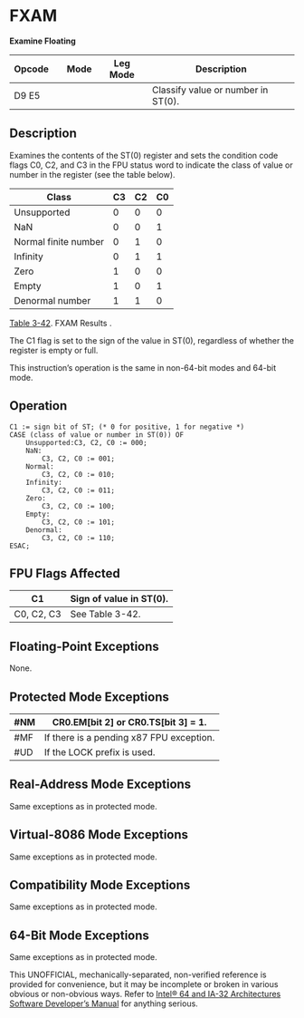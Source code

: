# FXAM

**Examine Floating**

| Opcode |     | Mode | Leg Mode | Description                        |
| ------ | --- | ---- | -------- | ---------------------------------- |
| D9 E5  |     |      |          | Classify value or number in ST(0). |

## Description

Examines the contents of the ST(0) register and sets the condition code flags C0, C2, and C3 in the FPU status word to indicate the class of value or number in the register (see the table below).

| Class                | C3  | C2  | C0  |
| -------------------- | --- | --- | --- |
| Unsupported          | 0   | 0   | 0   |
| NaN                  | 0   | 0   | 1   |
| Normal finite number | 0   | 1   | 0   |
| Infinity             | 0   | 1   | 1   |
| Zero                 | 1   | 0   | 0   |
| Empty                | 1   | 0   | 1   |
| Denormal number      | 1   | 1   | 0   |

[Table 3-42](/x86/fxam#tbl-3-42). FXAM Results .

The C1 flag is set to the sign of the value in ST(0), regardless of whether the register is empty or full.

This instruction’s operation is the same in non-64-bit modes and 64-bit mode.

## Operation

```
C1 := sign bit of ST; (* 0 for positive, 1 for negative *)
CASE (class of value or number in ST(0)) OF
    Unsupported:C3, C2, C0 := 000;
    NaN:
        C3, C2, C0 := 001;
    Normal:
        C3, C2, C0 := 010;
    Infinity:
        C3, C2, C0 := 011;
    Zero:
        C3, C2, C0 := 100;
    Empty:
        C3, C2, C0 := 101;
    Denormal:
        C3, C2, C0 := 110;
ESAC;

```

## FPU Flags Affected

| C1         | Sign of value in ST(0). |
| ---------- | ----------------------- |
| C0, C2, C3 | See Table 3-42.         |

## Floating-Point Exceptions

None.

## Protected Mode Exceptions

| \#​NM  | CR0.EM[bit 2] or CR0.TS[bit 3] = 1.      |
| ------ | ---------------------------------------- |
| \#​​MF | If there is a pending x87 FPU exception. |
| #​​​UD | If the LOCK prefix is used.              |

## Real-Address Mode Exceptions

Same exceptions as in protected mode.

## Virtual-8086 Mode Exceptions

Same exceptions as in protected mode.

## Compatibility Mode Exceptions

Same exceptions as in protected mode.

## 64-Bit Mode Exceptions

Same exceptions as in protected mode.

This UNOFFICIAL, mechanically-separated, non-verified reference is provided for convenience, but it may be
incomplete or broken in various obvious or non-obvious
ways. Refer to [Intel® 64 and IA-32 Architectures Software Developer’s Manual](https://software.intel.com/en-us/download/intel-64-and-ia-32-architectures-sdm-combined-volumes-1-2a-2b-2c-2d-3a-3b-3c-3d-and-4) for anything serious.
